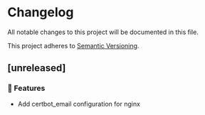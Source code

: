 # Changelog

All notable changes to this project will be documented in this file.

This project adheres to [Semantic Versioning](https://semver.org/spec/v2.0.0.html).

## [unreleased]

### 🚀 Features

- Add certbot_email configuration for nginx

<!-- generated by git-cliff -->
